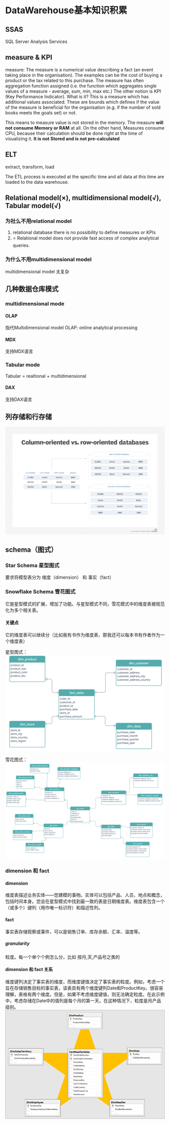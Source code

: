 # DataWarehouse基本知识积累

## SSAS
SQL Server Analysis Services

## measure & KPI
measure:  The measure is a numerical value describing a fact (an event  taking place in the organisation). The examples can be the cost of buying a product or  the tax related to this purchase. The measure has often aggregation function  assigned (i.e. the function which aggregates single values of a measure - average,  sum, min, max etc.) The other notion is KPI (Key Performance Indicator). What is it?
This is a measure which has additional values associated. These are bounds which  defines if the value of the measure is beneficial for the organisation (e.g. if the number  of sold books meets the goals set) or not.

This means to measure value is not stored in the memory. The measure **will not consume Memory or RAM** at all. On the other hand, Measures consume CPU, because their calculation should be done right at the time of visualizing it. 
**It is not Stored and is not pre-calculated**

## ELT
extract, transform, load

The ETL process is executed at the specific time and all data at this time are loaded to the data warehouse. 

## Relational model(×), multidimensional model(√), Tabular model(√)

### 为社么不用relational model
1. relational database there is no possibility to define measures or KPIs
2. ⭐ Relational model does not provide fast access of complex 
analytical queries.



### 为什么不用multidimensional model
multidimensional model 太复杂

## 几种数据仓库模式
### multidimensional mode
#### OLAP
指代Multidimensional model
OLAP: online analytical processing

#### MDX
支持MDX语言

### Tabular mode
Tabular = realtional + multidimensional
#### DAX
支持DAX语言


## 列存储和行存储
![](2022-10-11-21-09-19.png)

## schema（图式）

### Star Schema 星型图式
要求将模型表分为 维度（dimension） 和 事实（fact）

### Snowflake Schema 雪花图式
它是星型模式的扩展，增加了功能。与星型模式不同，雪花模式中的维度表被规范化为多个相关表。

#### 关键点
它的维度表可以继续分（比如我有书作为维度表，那我还可以每本书有作者作为一个维度表）

星型图式：
![星型图式](2022-10-11-21-38-44.png)

雪花图式：
![雪花图式](2022-10-11-21-39-19.png)

### dimension 和 fact
#### dimension
维度表描述业务实体——您建模的事物。实体可以包括产品、人员、地点和概念，包括时间本身。您会在星型模式中找到最一致的表是日期维度表。维度表包含一个（或多个）键列（用作唯一标识符）和描述性列。

#### fact
事实表存储观察或事件，可以是销售订单、库存余额、汇率、温度等。
##### granularity
粒度。每一个单个个例怎么分，比如 按月,天,产品号之类的

#### dimension 和 fact 关系
维度键列决定了事实表的维度，而维度键值决定了事实表的粒度。例如，考虑一个旨在存储销售目标的事实表，该表具有两个维度键列Date和ProductKey。很容易理解，表格有两个维度。但是，如果不考虑维度键值，则无法确定粒度。在此示例中，考虑存储在Date中的值列是每个月的第一天。在这种情况下，粒度是月产品级别。
![](2022-10-11-21-33-45.png)
